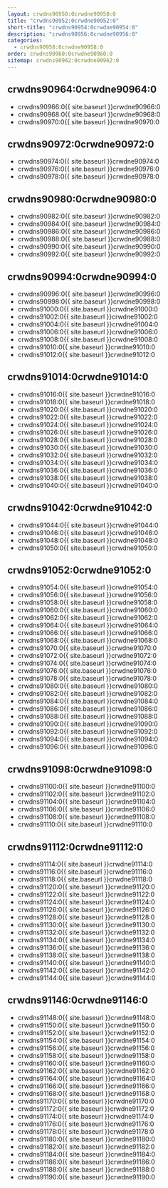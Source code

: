 ```yaml
---
layout: crwdns90950:0crwdne90950:0
title: "crwdns90952:0crwdne90952:0"
short-title: "crwdns90954:0crwdne90954:0"
description: "crwdns90956:0crwdne90956:0"
categories:
  - crwdns90958:0crwdne90958:0
order: crwdns90960:0crwdne90960:0
sitemap: crwdns90962:0crwdne90962:0
---
```

## crwdns90964:0crwdne90964:0

- crwdns90966:0{{ site.baseurl }}crwdne90966:0
- crwdns90968:0{{ site.baseurl }}crwdne90968:0
- crwdns90970:0{{ site.baseurl }}crwdne90970:0

## crwdns90972:0crwdne90972:0

- crwdns90974:0{{ site.baseurl }}crwdne90974:0
- crwdns90976:0{{ site.baseurl }}crwdne90976:0
- crwdns90978:0{{ site.baseurl }}crwdne90978:0

## crwdns90980:0crwdne90980:0

- crwdns90982:0{{ site.baseurl }}crwdne90982:0
- crwdns90984:0{{ site.baseurl }}crwdne90984:0
- crwdns90986:0{{ site.baseurl }}crwdne90986:0
- crwdns90988:0{{ site.baseurl }}crwdne90988:0
- crwdns90990:0{{ site.baseurl }}crwdne90990:0
- crwdns90992:0{{ site.baseurl }}crwdne90992:0

## crwdns90994:0crwdne90994:0

- crwdns90996:0{{ site.baseurl }}crwdne90996:0
- crwdns90998:0{{ site.baseurl }}crwdne90998:0
- crwdns91000:0{{ site.baseurl }}crwdne91000:0
- crwdns91002:0{{ site.baseurl }}crwdne91002:0
- crwdns91004:0{{ site.baseurl }}crwdne91004:0
- crwdns91006:0{{ site.baseurl }}crwdne91006:0
- crwdns91008:0{{ site.baseurl }}crwdne91008:0
- crwdns91010:0{{ site.baseurl }}crwdne91010:0
- crwdns91012:0{{ site.baseurl }}crwdne91012:0

## crwdns91014:0crwdne91014:0

- crwdns91016:0{{ site.baseurl }}crwdne91016:0
- crwdns91018:0{{ site.baseurl }}crwdne91018:0
- crwdns91020:0{{ site.baseurl }}crwdne91020:0
- crwdns91022:0{{ site.baseurl }}crwdne91022:0
- crwdns91024:0{{ site.baseurl }}crwdne91024:0
- crwdns91026:0{{ site.baseurl }}crwdne91026:0
- crwdns91028:0{{ site.baseurl }}crwdne91028:0
- crwdns91030:0{{ site.baseurl }}crwdne91030:0
- crwdns91032:0{{ site.baseurl }}crwdne91032:0
- crwdns91034:0{{ site.baseurl }}crwdne91034:0
- crwdns91036:0{{ site.baseurl }}crwdne91036:0
- crwdns91038:0{{ site.baseurl }}crwdne91038:0
- crwdns91040:0{{ site.baseurl }}crwdne91040:0

## crwdns91042:0crwdne91042:0

- crwdns91044:0{{ site.baseurl }}crwdne91044:0
- crwdns91046:0{{ site.baseurl }}crwdne91046:0
- crwdns91048:0{{ site.baseurl }}crwdne91048:0
- crwdns91050:0{{ site.baseurl }}crwdne91050:0

## crwdns91052:0crwdne91052:0

- crwdns91054:0{{ site.baseurl }}crwdne91054:0
- crwdns91056:0{{ site.baseurl }}crwdne91056:0
- crwdns91058:0{{ site.baseurl }}crwdne91058:0
- crwdns91060:0{{ site.baseurl }}crwdne91060:0
- crwdns91062:0{{ site.baseurl }}crwdne91062:0
- crwdns91064:0{{ site.baseurl }}crwdne91064:0
- crwdns91066:0{{ site.baseurl }}crwdne91066:0
- crwdns91068:0{{ site.baseurl }}crwdne91068:0
- crwdns91070:0{{ site.baseurl }}crwdne91070:0
- crwdns91072:0{{ site.baseurl }}crwdne91072:0
- crwdns91074:0{{ site.baseurl }}crwdne91074:0
- crwdns91076:0{{ site.baseurl }}crwdne91076:0
- crwdns91078:0{{ site.baseurl }}crwdne91078:0
- crwdns91080:0{{ site.baseurl }}crwdne91080:0
- crwdns91082:0{{ site.baseurl }}crwdne91082:0
- crwdns91084:0{{ site.baseurl }}crwdne91084:0
- crwdns91086:0{{ site.baseurl }}crwdne91086:0
- crwdns91088:0{{ site.baseurl }}crwdne91088:0
- crwdns91090:0{{ site.baseurl }}crwdne91090:0
- crwdns91092:0{{ site.baseurl }}crwdne91092:0
- crwdns91094:0{{ site.baseurl }}crwdne91094:0
- crwdns91096:0{{ site.baseurl }}crwdne91096:0

## crwdns91098:0crwdne91098:0

- crwdns91100:0{{ site.baseurl }}crwdne91100:0
- crwdns91102:0{{ site.baseurl }}crwdne91102:0
- crwdns91104:0{{ site.baseurl }}crwdne91104:0
- crwdns91106:0{{ site.baseurl }}crwdne91106:0
- crwdns91108:0{{ site.baseurl }}crwdne91108:0
- crwdns91110:0{{ site.baseurl }}crwdne91110:0

## crwdns91112:0crwdne91112:0

- crwdns91114:0{{ site.baseurl }}crwdne91114:0
- crwdns91116:0{{ site.baseurl }}crwdne91116:0
- crwdns91118:0{{ site.baseurl }}crwdne91118:0
- crwdns91120:0{{ site.baseurl }}crwdne91120:0
- crwdns91122:0{{ site.baseurl }}crwdne91122:0
- crwdns91124:0{{ site.baseurl }}crwdne91124:0
- crwdns91126:0{{ site.baseurl }}crwdne91126:0
- crwdns91128:0{{ site.baseurl }}crwdne91128:0
- crwdns91130:0{{ site.baseurl }}crwdne91130:0
- crwdns91132:0{{ site.baseurl }}crwdne91132:0
- crwdns91134:0{{ site.baseurl }}crwdne91134:0
- crwdns91136:0{{ site.baseurl }}crwdne91136:0
- crwdns91138:0{{ site.baseurl }}crwdne91138:0
- crwdns91140:0{{ site.baseurl }}crwdne91140:0
- crwdns91142:0{{ site.baseurl }}crwdne91142:0
- crwdns91144:0{{ site.baseurl }}crwdne91144:0

## crwdns91146:0crwdne91146:0

- crwdns91148:0{{ site.baseurl }}crwdne91148:0
- crwdns91150:0{{ site.baseurl }}crwdne91150:0
- crwdns91152:0{{ site.baseurl }}crwdne91152:0
- crwdns91154:0{{ site.baseurl }}crwdne91154:0
- crwdns91156:0{{ site.baseurl }}crwdne91156:0
- crwdns91158:0{{ site.baseurl }}crwdne91158:0
- crwdns91160:0{{ site.baseurl }}crwdne91160:0
- crwdns91162:0{{ site.baseurl }}crwdne91162:0
- crwdns91164:0{{ site.baseurl }}crwdne91164:0
- crwdns91166:0{{ site.baseurl }}crwdne91166:0
- crwdns91168:0{{ site.baseurl }}crwdne91168:0
- crwdns91170:0{{ site.baseurl }}crwdne91170:0
- crwdns91172:0{{ site.baseurl }}crwdne91172:0
- crwdns91174:0{{ site.baseurl }}crwdne91174:0
- crwdns91176:0{{ site.baseurl }}crwdne91176:0
- crwdns91178:0{{ site.baseurl }}crwdne91178:0
- crwdns91180:0{{ site.baseurl }}crwdne91180:0
- crwdns91182:0{{ site.baseurl }}crwdne91182:0
- crwdns91184:0{{ site.baseurl }}crwdne91184:0
- crwdns91186:0{{ site.baseurl }}crwdne91186:0
- crwdns91188:0{{ site.baseurl }}crwdne91188:0
- crwdns91190:0{{ site.baseurl }}crwdne91190:0